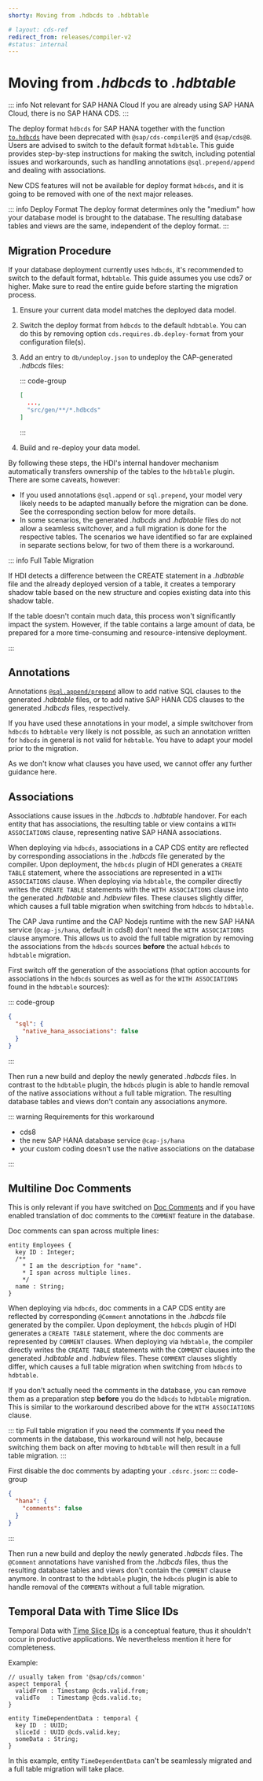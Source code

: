 ```yaml
---
shorty: Moving from .hdbcds to .hdbtable

# layout: cds-ref
redirect_from: releases/compiler-v2
#status: internal
---
```


# Moving from _.hdbcds_ to _.hdbtable_

::: info Not relevant for SAP HANA Cloud
If you are already using SAP HANA Cloud, there is no SAP HANA CDS.
:::

The deploy format `hdbcds` for SAP HANA together with the function [`to.hdbcds`](../node.js/cds-compile#hdbcds) have been deprecated with `@sap/cds-compiler@5` and `@sap/cds@8`. Users are advised to switch to the default format `hdbtable`. This guide provides step-by-step instructions for making the switch, including potential issues and workarounds, such as handling annotations `@sql.prepend/append` and dealing with associations.

New CDS features will not be available for deploy format `hdbcds`, and it is going to be removed with one of the
next major releases.

::: info Deploy Format
The deploy format determines only the "medium" how your database model is brought to the database.
The resulting database tables and views are the same, independent of the deploy format.
:::

## Migration Procedure

If your database deployment currently uses `hdbcds`, it's recommended to switch to the default format, `hdbtable`. This guide assumes you use cds7 or higher. Make sure to read the entire guide before starting the migration process.

1. Ensure your current data model matches the deployed data model.
   <!-- **TBD** must it be exactly the same? Does it also work if the current model
                is changed in comparison to the last deployed model. -->

2. Switch the deploy format from `hdbcds` to the default `hdbtable`. You can do this by removing option `cds.requires.db.deploy-format` from your configuration file(s).
   <!-- requires @sap/cds v7 -->
   <!-- this option is not documented, but mentioned in release notes and the changelog -->

3. Add an entry to `db/undeploy.json` to undeploy the CAP-generated _.hdbcds_ files:

    ::: code-group
    
    ```json [db/undeploy.json]
    [
      ...,
      "src/gen/**/*.hdbcds"
    ]
    ```
    :::
    
    <!-- **TODO** Without this entry, during HDI deployment you will get errors like ... -->

4. Build and re-deploy your data model.


By following these steps, the HDI's internal handover mechanism automatically transfers ownership of the tables to the `hdbtable` plugin. There are some caveats, however:

* If you used annotations `@sql.append` or `sql.prepend`, your model very likely needs to be adapted manually
  before the  migration can be done. See the corresponding section below for more details.
* In some scenarios, the generated _.hdbcds_ and _.hdbtable_ files do not allow a seamless switchover,
  and a full migration is done for the respective tables.
  The scenarios we have identified so far are explained in separate sections below, for two of them there is a workaround.

::: info Full Table Migration

If HDI detects a difference between the CREATE statement in a _.hdbtable_ file and the already deployed
version of a table, it creates a temporary shadow table based on the new structure and copies
existing data into this shadow table.

If the table doesn't contain much data, this process won't significantly impact the system. However, if the table contains a large amount of data, be prepared for a more time-consuming and resource-intensive deployment.

:::


## Annotations

Annotations [`@sql.append/prepend`](../guides/databases#sql-prepend-append) allow to
add native SQL clauses to the generated _.hdbtable_ files,
or to add native SAP HANA CDS clauses to the generated _.hdbcds_ files, respectively.

If you have used these annotations in your model, a simple switchover from `hdbcds` to `hdbtable`
very likely is not possible, as such an annotation written for `hdbcds` in general is not valid
for `hdbtable`. You have to adapt your model prior to the migration.

As we don't know what clauses you have used, we cannot offer any further guidance here.


## Associations

Associations cause issues in the _.hdbcds_ to _.hdbtable_ handover.
For each entity that has associations, the resulting table or view contains a `WITH ASSOCIATIONS` clause,
representing native SAP HANA associations.

When deploying via `hdbcds`, associations in a CAP CDS entity are reflected by corresponding associations in
the _.hdbcds_ file generated by the compiler. Upon deployment, the `hdbcds` plugin of HDI generates a `CREATE TABLE`
statement, where the associations are represented in a `WITH ASSOCIATIONS` clause.
When deploying via `hdbtable`, the compiler directly writes the `CREATE TABLE` statements with the `WITH ASSOCIATIONS`
clause into the generated _.hdbtable_ and _.hdbview_ files.
These clauses slightly differ, which causes a full table migration when switching from `hdbcds` to `hdbtable`.

The CAP Java runtime and the CAP Nodejs runtime with the new SAP HANA service (`@cap-js/hana`, default in cds8)
don't need the `WITH ASSOCIATIONS` clause anymore. This allows us to avoid the full table migration by removing
the associations from the `hdbcds` sources __before__ the actual `hdbcds` to `hdbtable` migration.

First switch off the generation of the associations (that option accounts for associations in the `hdbcds`
sources as well as for the `WITH ASSOCIATIONS` found in the `hdbtable` sources):

::: code-group

```json [.cdsrc.json]
{
  "sql": {
    "native_hana_associations": false
  }
}
```
:::
<!-- this option is available only with CDS 8 -->

Then run a new build and deploy the newly generated _.hdbcds_ files.
In contrast to the `hdbtable` plugin, the `hdbcds` plugin is able to handle removal of the
native associations without a full table migration.
The resulting database tables and views don't contain any associations anymore.

::: warning Requirements for this workaround
* cds8
* the new SAP HANA database service `@cap-js/hana`
* your custom coding doesn't use the native associations on the database

:::


<!--
  full syntax in mta for try_fast is:
  com.sap.hana.di.table/try_fast_table_migration: "true"
-->


## Multiline Doc Comments

This is only relevant if you have switched on [Doc Comments](../cds/cdl#doc-comments-%E2%80%94)
and if you have enabled translation of doc comments to the `COMMENT` feature in the database.

Doc comments can span across multiple lines:

```cds
entity Employees {
  key ID : Integer;
  /**
    * I am the description for "name".
    * I span across multiple lines.
    */
  name : String;
}
```

When deploying via `hdbcds`, doc comments in a CAP CDS entity are reflected by corresponding `@Comment` annotations in
the _.hdbcds_ file generated by the compiler. Upon deployment, the `hdbcds` plugin of HDI generates a `CREATE TABLE`
statement, where the doc comments are represented by `COMMENT` clauses.
When deploying via `hdbtable`, the compiler directly writes the `CREATE TABLE` statements with the `COMMENT`
clauses into the generated _.hdbtable_ and _.hdbview_ files.
These `COMMENT` clauses slightly differ, which causes a full table migration when switching from `hdbcds` to `hdbtable`.

If you don't actually need the comments in the database, you can remove them as a preparation step
__before__ you do the `hdbcds` to `hdbtable` migration.
This is similar to the workaround described above for the `WITH ASSOCIATIONS` clause.

::: tip Full table migration if you need the comments
If you need the comments in the database, this workaround will not help,
because switching them back on after moving to `hdbtable` will then result in a full table migration.
:::

First disable the doc comments by adapting your `.cdsrc.json`:
::: code-group
```json [cdsrc.json]
{
  "hana": {
    "comments": false
  }
}
```
:::

Then run a new build and deploy the newly generated _.hdbcds_ files.
The `@Comment` annotations have vanished from the _.hdbcds_ files, thus
the resulting database tables and views don't contain the `COMMENT` clause anymore.
In contrast to the `hdbtable` plugin, the `hdbcds` plugin is able to handle removal of the
`COMMENT`s without a full table migration.


## Temporal Data with Time Slice IDs

Temporal Data with [Time Slice IDs](../guides/temporal-data#adding-time-slice-ids)
is a conceptual feature, thus it shouldn't occur in productive applications.
We nevertheless mention it here for completeness.

Example:
```cds
// usually taken from '@sap/cds/common'
aspect temporal {
  validFrom : Timestamp @cds.valid.from;
  validTo   : Timestamp @cds.valid.to;
}

entity TimeDependentData : temporal {
  key ID  : UUID;
  sliceId : UUID @cds.valid.key;
  someData : String;
}
```

In this example, entity `TimeDependentData` can't be seamlessly migrated and a full table migration will take place.
